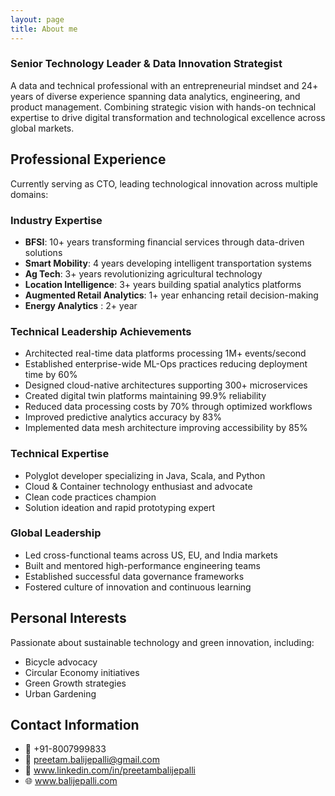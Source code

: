 ```yaml
---
layout: page
title: About me
---
```


### Senior Technology Leader & Data Innovation Strategist

A data and technical professional with an entrepreneurial mindset and 24+ years of diverse experience spanning data analytics, engineering, and product management. Combining strategic vision with hands-on technical expertise to drive digital transformation and technological excellence across global markets.

## Professional Experience

Currently serving as CTO, leading technological innovation across multiple domains:

### Industry Expertise
- **BFSI**: 10+ years transforming financial services through data-driven solutions
- **Smart Mobility**: 4 years developing intelligent transportation systems
- **Ag Tech**: 3+ years revolutionizing agricultural technology
- **Location Intelligence**: 3+ years building spatial analytics platforms
- **Augmented Retail Analytics**: 1+ year enhancing retail decision-making
- **Energy Analytics** : 2+ year 

### Technical Leadership Achievements
- Architected real-time data platforms processing 1M+ events/second
- Established enterprise-wide ML-Ops practices reducing deployment time by 60%
- Designed cloud-native architectures supporting 300+ microservices
- Created digital twin platforms maintaining 99.9% reliability
- Reduced data processing costs by 70% through optimized workflows
- Improved predictive analytics accuracy by 83%
- Implemented data mesh architecture improving accessibility by 85%

### Technical Expertise
- Polyglot developer specializing in Java, Scala, and Python
- Cloud & Container technology enthusiast and advocate
- Clean code practices champion
- Solution ideation and rapid prototyping expert

### Global Leadership
- Led cross-functional teams across US, EU, and India markets
- Built and mentored high-performance engineering teams
- Established successful data governance frameworks
- Fostered culture of innovation and continuous learning

## Personal Interests
Passionate about sustainable technology and green innovation, including:
- Bicycle advocacy
- Circular Economy initiatives
- Green Growth strategies
- Urban Gardening

## Contact Information
- 📱 +91-8007999833
- 📧 preetam.balijepalli@gmail.com
- 🔗 www.linkedin.com/in/preetambalijepalli
- 🌐 www.balijepalli.com